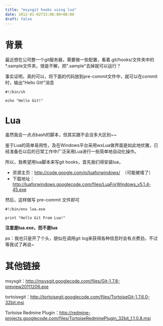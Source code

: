 ```yaml
---
title: "msysgit hooks using lua"
date: 2012-01-02T15:06:00+08:00
draft: false
---
```


背景
==


最近想在公司整一个git服务器，需要做一些配置，看着.git/hooks/文件夹中的\*.sample文件夹，很是不解，把".sample"去掉就可以运行？


事实证明，真的可以，将下面的代码放到pre-commit文件中，就可以在commit时，输出"Hello Git!"消息  





```
#!/bin/sh
echo "Hello Git!"
```

Lua
===


虽然我会一点点bash的脚本，但其实跟不会没多大区别~~


鉴于Lua的简单易用性，及在Windows平台采用wxLua做界面是如此地优雅，已经准备在以后的日常工作中广泛采用Lua进行一些简单地自动化操作。


所以，我希望用lua脚本来写git hooks，首先我们得安装lua，


* 资源主页：<http://code.google.com/p/luaforwindows/>  （可能被墙了）
* 下载地址：<http://luaforwindows.googlecode.com/files/LuaForWindows_v5.1.4-45.exe>


然后，这样做写 pre-commit 文件即可



```
#!/bin/env lua.exe
print "Hello Git From Lua!"
```

**注意是lua.exe，而不是lua**


ps：我也只是开了个头，貌似在调用git log来获得各种信息时会有点费劲，不过等我试了再说~


其他链接
====


msysgit：<http://msysgit.googlecode.com/files/Git-1.7.8-preview20111206.exe>  




tortoisegit：<http://tortoisegit.googlecode.com/files/TortoiseGit-1.7.6.0-32bit.msi>


Tortoise Redmine Plugin：<http://redmine-projects.googlecode.com/files/TortoiseRedminePlugin_32bit_1.1.0.8.msi>  




